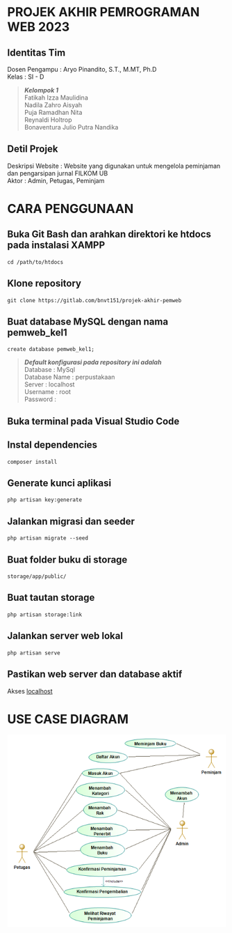 # PROJEK AKHIR PEMROGRAMAN WEB 2023
## Identitas Tim
Dosen Pengampu : Aryo Pinandito, S.T., M.MT, Ph.D<br />
Kelas : SI - D<br />
>***Kelompok 1***<br />
Fatikah Izza Maulidina<br />
Nadila Zahro Aisyah<br />
Puja Ramadhan Nita<br />
Reynaldi Holtrop<br />
Bonaventura Julio Putra Nandika<br />
## Detil Projek
Deskripsi Website : Website yang digunakan untuk mengelola peminjaman dan pengarsipan jurnal FILKOM UB<br />
Aktor : Admin, Petugas, Peminjam<br />

# CARA PENGGUNAAN
## Buka Git Bash dan arahkan direktori ke htdocs pada instalasi XAMPP
```
cd /path/to/htdocs
```

## Klone repository
```
git clone https://gitlab.com/bnvt151/projek-akhir-pemweb
```

## Buat database MySQL dengan nama pemweb_kel1
```
create database pemweb_kel1;
```
>***Default konfigurasi pada repository ini adalah***<br />
Database : MySql<br />
Database Name : perpustakaan<br />
Server : localhost<br />
Username : root<br />
Password :<br />

## Buka terminal pada Visual Studio Code

## Instal dependencies
```
composer install
```

## Generate kunci aplikasi
```
php artisan key:generate
```

## Jalankan migrasi dan seeder
```
php artisan migrate --seed
```

## Buat folder buku di storage
```
storage/app/public/
```

## Buat tautan storage
```
php artisan storage:link
```

## Jalankan server web lokal
```
php artisan serve
```

## Pastikan web server dan database aktif
Akses [localhost](http://127.0.0.1:8000)

# USE CASE DIAGRAM
![Use Case](use_case.png)